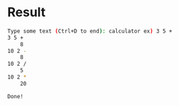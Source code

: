 # Result

```bash
Type some text (Ctrl+D to end): calculator ex) 3 5 +
3 5 +
	8
10 2 -
	8
10 2 /
	5
10 2 *
	20

Done!
```
